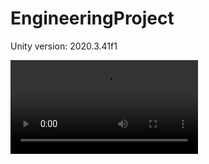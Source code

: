 # EngineeringProject
Unity version: 2020.3.41f1

![Demo video](https://github.com/adbreeker/EngineeringProject/raw/main/DEMO%20Video/Demo.mp4)
